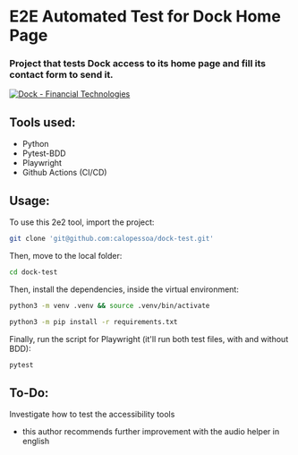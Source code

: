 # E2E Automated Test for Dock Home Page

### Project that tests Dock access to its home page and fill its contact form to send it.
[![Dock - Financial Technologies](https://github.com/calopessoa/dock-test/actions/workflows/pipeline.yml/badge.svg)](https://github.com/calopessoa/dock-test/actions/workflows/pipeline.yml)

## Tools used:
- Python
- Pytest-BDD
- Playwright
- Github Actions (CI/CD)


## Usage:

To use this 2e2 tool, import the project:

```bash
git clone 'git@github.com:calopessoa/dock-test.git'
```
Then, move to the local folder:

```bash
cd dock-test
```
Then, install the dependencies, inside the virtual environment:

```bash
python3 -m venv .venv && source .venv/bin/activate
```
```bash
python3 -m pip install -r requirements.txt
```

Finally, run the script for Playwright (it'll run both test files, with and without BDD):

```bash
pytest
```

## To-Do:

Investigate how to test the accessibility tools
- this author recommends further improvement with the audio helper in english
